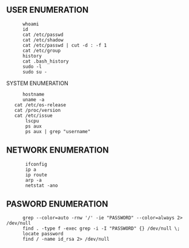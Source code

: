  ## USER ENUMERATION
             
          whoami
          id
          cat /etc/passwd
          cat /etc/shadow
          cat /etc/passwd | cut -d : -f 1
          cat /etc/group
          history
          cat .bash_history
          sudo -l
          sudo su -
 
  SYSTEM ENUMERATION
              
          hostname
          uname -a
       cat /etc/os-release
       cat /proc/version
       cat /etc/issue
           lscpu
           ps aux
           ps aux | grep "username"
 
 
 
  ## NETWORK ENUMERATION
              
           ifconfig
           ip a
           ip route
           arp -a
           netstat -ano
 
 
  ## PASWORD ENUMERATION
             
             
          grep --color=auto -rnw '/' -ie "PASSWORD" --color=always 2> /dev/null
          find . -type f -exec grep -i -I "PASSWORD" {} /dev/null \;
          locate password
          find / -name id_rsa 2> /dev/null
  
  
  
  
  
